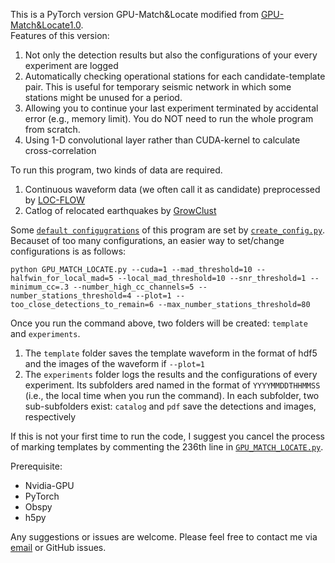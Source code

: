 This is a PyTorch version GPU-Match&Locate modified from [GPU-Match&Locate1.0](https://github.com/MinLiu19/GPU-MatchLocate1.0).\
Features of this version:
1. Not only the detection results but also the configurations of your every experiment are logged
2. Automatically checking operational stations for each candidate-template pair. This is useful for temporary seismic network in which some stations might be unused for a period.
3. Allowing you to continue your last experiment terminated by accidental error (e.g., memory limit). You do NOT need to run the whole program from scratch.
0. Using 1-D convolutional layer rather than CUDA-kernel to calculate cross-correlation

To run this program, two kinds of data are required.
1. Continuous waveform data (we often call it as candidate) preprocessed by [LOC-FLOW](https://github.com/Dal-mzhang/LOC-FLOW/blob/main/Data/waveform_download_mseed.py)
2. Catlog of relocated earthquakes by [GrowClust](https://github.com/dttrugman/GrowClust/blob/master/EXAMPLE/OUT/out.growclust_cat)

Some [`default configugrations`](./config.yml) of this program are set by [`create_config.py`](./create_config.py). Becauset of too many configurations, an easier way to set/change configurations is as follows:
```
python GPU_MATCH_LOCATE.py --cuda=1 --mad_threshold=10 --halfwin_for_local_mad=5 --local_mad_threshold=10 --snr_threshold=1 --minimum_cc=.3 --number_high_cc_channels=5 --number_stations_threshold=4 --plot=1 --too_close_detections_to_remain=6 --max_number_stations_threshold=80
```
Once you run the command above, two folders will be created: `template` and `experiments`.
1. The `template` folder saves the template waveform in the format of hdf5 and the images of the waveform if `--plot=1`
2. The `experiments` folder logs the results and the configurations of every experiment. Its subfolders ared named in the format of `YYYYMMDDTHHMMSS` (i.e., the local time when you run the command). In each subfolder, two sub-subfolders exist: `catalog` and `pdf` save the detections and images, respectively

If this is not your first time to run the code, I suggest you cancel the process of marking templates by commenting the 236th line in [`GPU_MATCH_LOCATE.py`](./GPU_MATCH_LOCATE.py).

Prerequisite:
* Nvidia-GPU
* PyTorch
* Obspy
* h5py

Any suggestions or issues are welcome. Please feel free to contact me via [email](mailto:jun__zhu@outlook.com) or GitHub issues.
